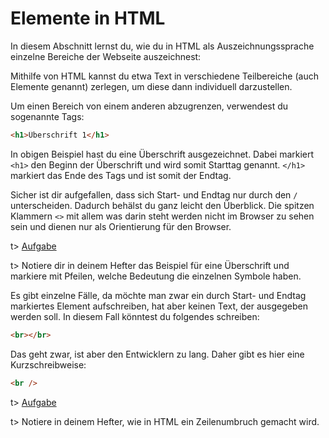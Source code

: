 # Elemente in HTML

In diesem Abschnitt lernst du, wie du in HTML als Auszeichnungssprache einzelne Bereiche der Webseite auszeichnest:

Mithilfe von HTML kannst du etwa Text in verschiedene Teilbereiche (auch Elemente genannt) zerlegen, um diese dann individuell darzustellen.

Um einen Bereich von einem anderen abzugrenzen, verwendest du sogenannte Tags: 

```html
<h1>Überschrift 1</h1>
```

In obigen Beispiel hast du eine Überschrift ausgezeichnet. Dabei markiert `<h1>` den Beginn der Überschrift und wird somit Starttag genannt. `</h1>` markiert das Ende des Tags und ist somit der Endtag.

Sicher ist dir aufgefallen, dass sich Start- und Endtag nur durch den `/` unterscheiden. Dadurch behälst du ganz leicht den Überblick.  Die spitzen Klammern `<>` mit allem was darin steht werden nicht im Browser zu sehen sein und dienen nur als Orientierung für den Browser.

t> [Aufgabe](https://eule27.de/t/i49qc)

t> Notiere dir in deinem Hefter das Beispiel für eine Überschrift und markiere mit Pfeilen, welche Bedeutung die einzelnen Symbole haben.

Es gibt einzelne Fälle, da möchte man zwar ein durch Start- und Endtag markiertes Element aufschreiben, hat aber keinen Text, der ausgegeben werden soll. In diesem Fall könntest du folgendes schreiben:

```html
<br></br>
```

Das geht zwar, ist aber den Entwicklern zu lang. Daher gibt es hier eine Kurzschreibweise:

```html
<br />
```

t> [Aufgabe](https://eule27.de/t/DdsUg)



t> Notiere in deinem Hefter, wie in HTML ein Zeilenumbruch gemacht wird.